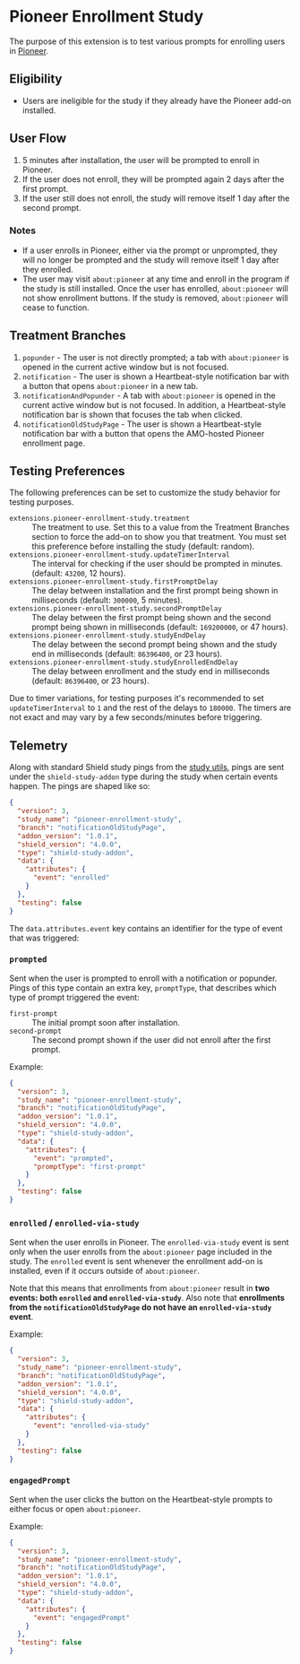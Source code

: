 # Pioneer Enrollment Study
The purpose of this extension is to test various prompts for enrolling users in [Pioneer][].

[Pioneer]: https://medium.com/firefox-context-graph/make-firefox-better-with-pioneer-10c82d0f9301

## Eligibility
- Users are ineligible for the study if they already have the Pioneer add-on installed.

## User Flow
1. 5 minutes after installation, the user will be prompted to enroll in Pioneer.
2. If the user does not enroll, they will be prompted again 2 days after the first prompt.
3. If the user still does not enroll, the study will remove itself 1 day after the second prompt.

### Notes
- If a user enrolls in Pioneer, either via the prompt or unprompted, they will no longer be prompted and the study will remove itself 1 day after they enrolled.
- The user may visit `about:pioneer` at any time and enroll in the program if the study is still installed. Once the user has enrolled, `about:pioneer` will not show enrollment buttons. If the study is removed, `about:pioneer` will cease to function.

## Treatment Branches
1. `popunder` - The user is not directly prompted; a tab with `about:pioneer` is opened in the current active window but is not focused.
2. `notification` - The user is shown a Heartbeat-style notification bar with a button that opens `about:pioneer` in a new tab.
3. `notificationAndPopunder` - A tab with `about:pioneer` is opened in the current active window but is not focused. In addition, a Heartbeat-style notification bar is shown that focuses the tab when clicked.
4. `notificationOldStudyPage` - The user is shown a Heartbeat-style notification bar with a button that opens the AMO-hosted Pioneer enrollment page.

## Testing Preferences
The following preferences can be set to customize the study behavior for testing purposes.

<dl>
  <dt><code>extensions.pioneer-enrollment-study.treatment</code></dt>
  <dd>The treatment to use. Set this to a value from the Treatment Branches section to force the add-on to show you that treatment. You must set this preference before installing the study (default: random).</dd>

  <dt><code>extensions.pioneer-enrollment-study.updateTimerInterval</code></dt>
  <dd>The interval for checking if the user should be prompted in minutes. (default: <code>43200</code>, 12 hours).</dd>

  <dt><code>extensions.pioneer-enrollment-study.firstPromptDelay</code></dt>
  <dd>The delay between installation and the first prompt being shown in milliseconds (default: <code>300000</code>, 5 minutes).</dd>

  <dt><code>extensions.pioneer-enrollment-study.secondPromptDelay</code></dt>
  <dd>The delay between the first prompt being shown and the second prompt being shown in milliseconds (default: <code>169200000</code>, or 47 hours).</dd>

  <dt><code>extensions.pioneer-enrollment-study.studyEndDelay</code></dt>
  <dd>The delay between the second prompt being shown and the study end in milliseconds (default: <code>86396400</code>, or 23 hours).</dd>

  <dt><code>extensions.pioneer-enrollment-study.studyEnrolledEndDelay</code></dt>
  <dd>The delay between enrollment and the study end in milliseconds (default: <code>86396400</code>, or 23 hours).</dd>
</dl>

Due to timer variations, for testing purposes it's recommended to set `updateTimerInterval` to `1` and the rest of the delays to `180000`. The timers are not exact and may vary by a few seconds/minutes before triggering.

## Telemetry
Along with standard Shield study pings from the [study utils][], pings are sent under the `shield-study-addon` type during the study when certain events happen. The pings are shaped like so:

```json
{
  "version": 3,
  "study_name": "pioneer-enrollment-study",
  "branch": "notificationOldStudyPage",
  "addon_version": "1.0.1",
  "shield_version": "4.0.0",
  "type": "shield-study-addon",
  "data": {
    "attributes": {
      "event": "enrolled"
    }
  },
  "testing": false
}
```

The `data.attributes.event` key contains an identifier for the type of event that was triggered:

[study utils]: https://github.com/mozilla/shield-studies-addon-utils/

### `prompted`
Sent when the user is prompted to enroll with a notification or popunder. Pings of this type contain an extra key, `promptType`, that describes which type of prompt triggered the event:

<dl>
  <dt><code>first-prompt</code></dt>
  <dd>The initial prompt soon after installation.</dd>
  <dt><code>second-prompt</code></dt>
  <dd>The second prompt shown if the user did not enroll after the first prompt.</dd>
</dl>

Example:

```json
{
  "version": 3,
  "study_name": "pioneer-enrollment-study",
  "branch": "notificationOldStudyPage",
  "addon_version": "1.0.1",
  "shield_version": "4.0.0",
  "type": "shield-study-addon",
  "data": {
    "attributes": {
      "event": "prompted",
      "promptType": "first-prompt"
    }
  },
  "testing": false
}
```

### `enrolled` / `enrolled-via-study`
Sent when the user enrolls in Pioneer. The `enrolled-via-study` event is sent only when the user enrolls from the `about:pioneer` page included in the study. The `enrolled` event is sent whenever the enrollment add-on is installed, even if it occurs outside of `about:pioneer`.

Note that this means that enrollments from `about:pioneer` result in __two events: both `enrolled` and `enrolled-via-study`__. Also note that __enrollments from the `notificationOldStudyPage` do not have an `enrolled-via-study` event__.

Example:

```json
{
  "version": 3,
  "study_name": "pioneer-enrollment-study",
  "branch": "notificationOldStudyPage",
  "addon_version": "1.0.1",
  "shield_version": "4.0.0",
  "type": "shield-study-addon",
  "data": {
    "attributes": {
      "event": "enrolled-via-study"
    }
  },
  "testing": false
}
```

### `engagedPrompt`
Sent when the user clicks the button on the Heartbeat-style prompts to either focus or open `about:pioneer`.

Example:

```json
{
  "version": 3,
  "study_name": "pioneer-enrollment-study",
  "branch": "notificationOldStudyPage",
  "addon_version": "1.0.1",
  "shield_version": "4.0.0",
  "type": "shield-study-addon",
  "data": {
    "attributes": {
      "event": "engagedPrompt"
    }
  },
  "testing": false
}
```
